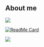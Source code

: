 ## About me

![](https://komarev.com/ghpvc/?username=tom-uchida&color=151780&style=flat)

[![ReadMe Card](https://github-readme-stats.vercel.app/api/pin/?username=tom-uchida&repo=tom-uchida)](https://github.com/tom-uchida/tom-uchida/tree/master/resume)

![](https://github-readme-stats.vercel.app/api?username=tom-uchida&hide_title=true&show_icons=true&theme=dark&bg_color=151780&title_color=3CBB75&text_color=EFF65C&icon_color=3CBB75)

<!-- |GitHub Stats|Used Languages|
|:-:|:-:|
||![](https://github-readme-stats.vercel.app/api/top-langs/?username=tom-uchida&hide_title=true&layout=compact&theme=dark&bg_color=151780&title_color=2D708EFF&text_color=EFF65C)| -->